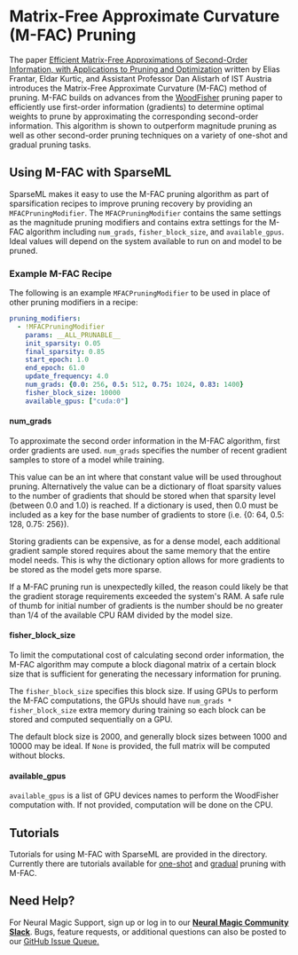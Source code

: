 <!--
Copyright (c) 2021 - present / Neuralmagic, Inc. All Rights Reserved.

Licensed under the Apache License, Version 2.0 (the "License");
you may not use this file except in compliance with the License.
You may obtain a copy of the License at

   http://www.apache.org/licenses/LICENSE-2.0

Unless required by applicable law or agreed to in writing,
software distributed under the License is distributed on an "AS IS" BASIS,
WITHOUT WARRANTIES OR CONDITIONS OF ANY KIND, either express or implied.
See the License for the specific language governing permissions and
limitations under the License.
-->

# Matrix-Free Approximate Curvature (M-FAC) Pruning

The paper
[Efficient Matrix-Free Approximations of Second-Order Information, with Applications to Pruning and Optimization](https://arxiv.org/pdf/2107.03356.pdf)
written by Elias Frantar, Eldar Kurtic, and Assistant Professor Dan Alistarh of IST Austria
introduces the Matrix-Free Approximate Curvature (M-FAC) method of pruning.
M-FAC builds on advances from the [WoodFisher](https://arxiv.org/pdf/2004.14340.pdf)
pruning paper to efficiently use first-order information (gradients) to determine optimal weights
to prune by approximating the corresponding second-order information.
This algorithm is shown to outperform magnitude pruning as well as other second-order pruning
techniques on a variety of one-shot and gradual pruning tasks.

## Using M-FAC with SparseML

SparseML makes it easy to use the M-FAC pruning algorithm as part of sparsification
recipes to improve pruning recovery by providing an `MFACPruningModifier`.
The `MFACPruningModifier` contains the same settings as the magnitude
pruning modifiers and contains extra settings for the M-FAC algorithm including 
`num_grads`, `fisher_block_size`, and `available_gpus`. Ideal values will depend 
on the system available to run on and model to be pruned.

### Example M-FAC Recipe
The following is an example `MFACPruningModifier` to be used in place of other
pruning modifiers in a recipe:

```yaml
pruning_modifiers:
  - !MFACPruningModifier
    params: __ALL_PRUNABLE__
    init_sparsity: 0.05
    final_sparsity: 0.85
    start_epoch: 1.0
    end_epoch: 61.0
    update_frequency: 4.0
    num_grads: {0.0: 256, 0.5: 512, 0.75: 1024, 0.83: 1400}
    fisher_block_size: 10000
    available_gpus: ["cuda:0"]
```

#### num_grads
To approximate the second order information in the M-FAC algorithm, first order
gradients are used. `num_grads` specifies the number of recent gradient samples to store
of a model while training.

This value can be an int where that constant value will be used throughout pruning.
Alternatively the value can be a dictionary of float sparsity values to the number of
gradients that should be stored when that sparsity level (between 0.0 and 1.0) is reached.
If a dictionary is used, then 0.0 must be included as a key for the base number of gradients
to store (i.e. {0: 64, 0.5: 128, 0.75: 256}).

Storing gradients can be expensive, as for a dense model, each additional gradient
sample stored requires about the same memory that the entire model needs. This is why
the dictionary option allows for more gradients to be stored as the model gets more
sparse.

If a M-FAC pruning run is unexpectedly killed, the reason could likely be that
the gradient storage requirements exceeded the system's RAM. A safe rule of thumb for
initial number of gradients is the number should be no greater than 1/4 of the
available CPU RAM divided by the model size.


#### fisher_block_size
To limit the computational cost of calculating second order information, the M-FAC
algorithm may compute a block diagonal matrix of a certain block size that is
sufficient for generating the necessary information for pruning.

The `fisher_block_size` specifies this block size.  If using GPUs to perform the
M-FAC computations, the GPUs should have `num_grads * fisher_block_size` extra
memory during training so each block can be stored and computed sequentially on a GPU.

The default block size is 2000, and generally block sizes between 1000 and 10000 may be
ideal. If `None` is provided, the full matrix will be computed without blocks.


#### available_gpus
`available_gpus` is a list of GPU devices names to perform the WoodFisher computation
with. If not provided, computation will be done on the CPU.


## Tutorials

Tutorials for using M-FAC with SparseML are provided in the directory.  Currently there are tutorials available for
[one-shot](https://github.com/neuralmagic/sparseml/blob/main/research/mfac/tutorials/one_shot_pruning_with_mfac.md)
and [gradual](https://github.com/neuralmagic/sparseml/blob/main/research/mfac/tutorials/gradual_pruning_with_mfac.md)
pruning with M-FAC.

## Need Help?
For Neural Magic Support, sign up or log in to our [**Neural Magic Community Slack**](https://join.slack.com/t/discuss-neuralmagic/shared_invite/zt-q1a1cnvo-YBoICSIw3L1dmQpjBeDurQ). Bugs, feature requests, or additional questions can also be posted to our [GitHub Issue Queue.](https://github.com/neuralmagic/sparseml/issues)
